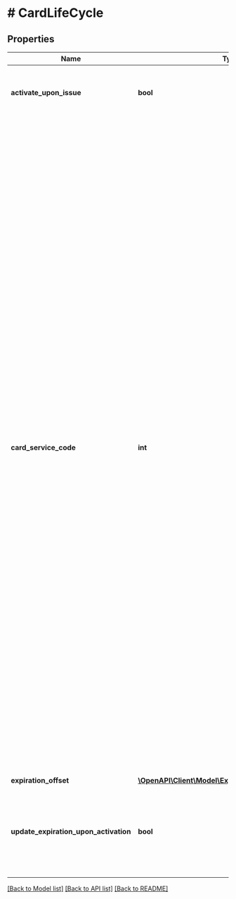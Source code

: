 # # CardLifeCycle

## Properties

Name | Type | Description | Notes
------------ | ------------- | ------------- | -------------
**activate_upon_issue** | **bool** | A value of &#x60;true&#x60; indicates that cards of this card product type are active once they are issued. | [optional] [default to false]
**card_service_code** | **int** | Sequence of three digits that defines various services, differentiates card usage in international or domestic interchange, designates personal identification number (PIN) and authorization requirements, and identifies card restrictions. The following values are commonly used:  *First digit*  * *1* — International interchange OK * *2* — International interchange, use IC (chip) where feasible * *5* — National interchange only except under bilateral agreement * *6* — National interchange only except under bilateral agreement, use IC (chip) where feasible * *7* — No interchange except under bilateral agreement (closed loop) * *9* — Test  *Second digit*  * *0* — Normal * *2* — Contact issuer via online means * *4* — Contact issuer via online means except under bilateral agreement  *Third digit*  * *0* — No restrictions, PIN required * *1* — No restrictions * *2* — Goods and services only (no cash) * *3* — ATM only, PIN required * *4* — Cash only * *5* — Goods and services only (no cash), PIN required * *6* — No restrictions, use PIN where feasible * *7* — Goods and services only (no cash), use PIN where feasible | [optional] [default to 101]
**expiration_offset** | [**\OpenAPI\Client\Model\ExpirationOffsetWithMinimum**](ExpirationOffsetWithMinimum.md) |  | [optional]
**update_expiration_upon_activation** | **bool** | Normally, the &#x60;expiration_offset&#x60; is measured from the date of issue. Set this field to &#x60;true&#x60; to measure &#x60;expiration_offset&#x60; from the date of activation instead. | [optional] [default to false]

[[Back to Model list]](../../README.md#models) [[Back to API list]](../../README.md#endpoints) [[Back to README]](../../README.md)

